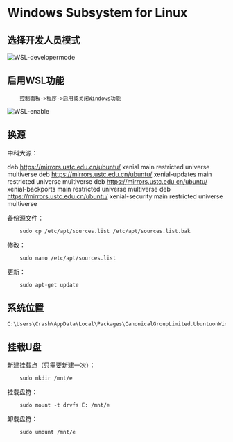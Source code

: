 # Windows Subsystem for Linux

## 选择开发人员模式

![WSL-developermode](WSL-developermode.png)

## 启用WSL功能
		控制面板->程序->启用或关闭Windows功能

![WSL-enable](WSL-enable.png)

## 换源

中科大源：

deb https://mirrors.ustc.edu.cn/ubuntu/ xenial main restricted universe multiverse
deb https://mirrors.ustc.edu.cn/ubuntu/ xenial-updates main restricted universe multiverse
deb https://mirrors.ustc.edu.cn/ubuntu/ xenial-backports main restricted universe multiverse
deb https://mirrors.ustc.edu.cn/ubuntu/ xenial-security main restricted universe multiverse

备份源文件：

		sudo cp /etc/apt/sources.list /etc/apt/sources.list.bak

修改：

		sudo nano /etc/apt/sources.list

更新：

		sudo apt-get update

## 系统位置
	C:\Users\Crash\AppData\Local\Packages\CanonicalGroupLimited.UbuntuonWindows_79rhkp1fndgsc\LocalState\rootfs

## 挂载U盘

新建挂载点（只需要新建一次）：

		sudo mkdir /mnt/e

挂载盘符：

		sudo mount -t drvfs E: /mnt/e

卸载盘符：

		sudo umount /mnt/e